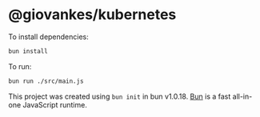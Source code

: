 # @giovankes/kubernetes

To install dependencies:

```bash
bun install
```

To run:

```bash
bun run ./src/main.js
```

This project was created using `bun init` in bun v1.0.18. [Bun](https://bun.sh) is a fast all-in-one JavaScript runtime.

